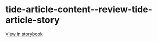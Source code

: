 # tide-article-content--review-tide-article-story

[View in storybook](https://raw.githack.com/Independent-Digital-News-and-Media-Ltd/indy-pwamp-sb/PR-2270-sb/index.html?path=/story/tide-article-content--review-tide-article-story)